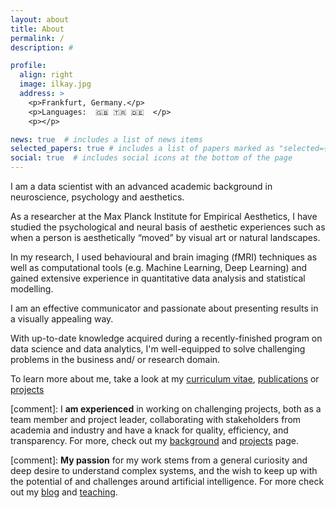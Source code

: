 ```yaml
---
layout: about
title: About
permalink: /
description: #

profile:
  align: right
  image: ilkay.jpg
  address: >
    <p>Frankfurt, Germany.</p>
    <p>Languages:  🇬🇧 🇹🇷 🇩🇪  </p>
    <p></p>

news: true  # includes a list of news items
selected_papers: true # includes a list of papers marked as "selected={true}"
social: true  # includes social icons at the bottom of the page
---
```

I am a data scientist with an advanced academic background in neuroscience, psychology and aesthetics.

As a researcher at the Max Planck Institute for Empirical Aesthetics, I have studied the psychological and neural basis of aesthetic experiences such as when a person is aesthetically “moved” by visual art or natural landscapes.

In my research, I used behavioural and brain imaging (fMRI) techniques as well as computational tools (e.g. Machine Learning, Deep Learning) and gained extensive experience in quantitative data analysis and statistical modelling.

I am an effective communicator and passionate about presenting results in a visually appealing way.

With up-to-date knowledge acquired during a recently-finished program on data science and data analytics, I'm well-equipped to solve challenging problems in the business and/ or research domain.

To learn more about me, take a look at my <a href="/assets/pdf/CV_Isik.pdf">curriculum vitae</a>, <a href="/publications">publications</a> or <a href="/projects">projects</a>

[comment]:  I **am experienced** in working on challenging projects, both as a team member and project leader, collaborating with stakeholders from academia and industry and have a knack for quality, efficiency, and transparency. For more, check out my <a href="/background">background</a> and <a href="/projects">projects</a> page.

[comment]:  **My passion** for my work stems from a general curiosity and deep desire to understand complex systems, and the wish to keep up with the potential of and challenges around artificial intelligence. For more check out my <a href="/blog">blog</a> and <a href="/teaching">teaching</a>.
